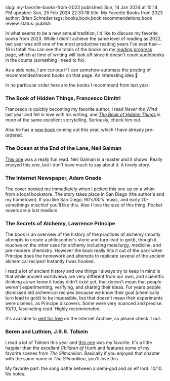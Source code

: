 slug: my-favorite-books-from-2023
published: Sun, 14 Jan 2024 at 10:14 PM
updated: Sun, 25 Feb 2024 22:33:18 
title: My Favorite Books from 2023
author: Brian Schrader
tags: books,book,book recommendations,book review
status: publish

In what seems to be a new annual tradition, I'd like to discuss my favorite books from 2023. While I didn't achieve the same level of reading as 2022, last year was still one of the most productive reading years I've ever had&mdash;18 in total! You can see the totals of the books on my [reading progress](/archive/reading-report/) page, which at time of writing will look off since it doesn't count audiobooks in the counts (something I need to fix).

As a side note, I am curious if I can somehow automate the posting of recommended/recent books on that page. An interesting idea 🤔

In no particular order here are the books I recommend from last year:

### The Book of Hidden Things, Francesco Dimitri

Francesco is quickly becoming my favorite author. I read *Never the Wind* last year and fell in love with his writing, and [*The Book of Hidden Things*][1] is more of the same excellent storytelling. Seriously, check him out.

Also he has a [new book][2] coming out this year, which I have already pre-ordered.


[1]: https://bookshop.org/p/books/the-book-of-hidden-things-francesco-dimitri/9925689?ean=9781785657078
[2]: https://www.amazon.com/Dark-Side-Sky-Francesco-Dimitri-ebook/dp/B0CF11RY1H


### The Ocean at the End of the Lane, Neil Gaiman

[This one][3] was a really fun read. Neil Gaiman is a master and it shows. Really enjoyed this one, but I don't have much to say about it. A lovely story.

[3]: https://books.google.com/books?id=erG2zQEACAAJ&hl=&source=gbs_api


### The Internet Newspaper, Adam Gnade

The [cover hooked me][4] immediately when I picked this one up on a whim from a local bookstore. The story takes place in San Diego (the author's and my hometown). If you like San Diego, 90's/00's music, and early 20-somethings mischief you'll like this. Also I love the size of this thing. Pocket novels are a lost medium.

[4]: https://books.google.com/books?id=T80tzwEACAAJ&hl=&source=gbs_api


### The Secrets of Alchemy, Lawrence Principe

The book is an overview of the history of the practices of alchemy (mostly attempts to create a philosopher's stone and turn lead to gold), though it touches on the other uses for alchemy including metallurgy, medicine, and pre-modern chemistry. However the book really hits it out of the park when Principe does the homework and attempts to replicate several of the ancient alchemical recipes! Instantly I was hooked.

I read a lot of ancient history and one things I always try to keep in mind is that while ancient worldviews are very different from our own, and scientific thinking as we know it today didn't exist yet, that doesn't mean that people weren't experimenting, verifying, and sharing their ideas. For years people dismissed old alchemical recipes because we know their goal (chemically turn lead to gold) to be impossible, but that doesn't mean their experiments were useless, as Principe discovers. Some were very nuanced and precise. 10/10, fascinating read. Highly recommended.

It's available to [rent for free][5] on the Internet Archive, so please check it out.

[5]: https://archive.org/details/secretsofalchemy0000prin


### Beren and Luthien, J.R.R. Tolkein

I read a lot of Tolkien this year and [this one][6] was my favorite. It's a little happier than the excellent *Children of Hurin* and features some of my favorite scenes from *The Silmarillion*. Basically if you enjoyed that chapter with the same name in *The Silmarillion*, you'll love this.

My favorite part: the song battle between a demi-god and an elf lord. 10/10. No notes.

[6]: https://www.audible.com/pd/Beren-and-Luthien-Audiobook/0008214239

